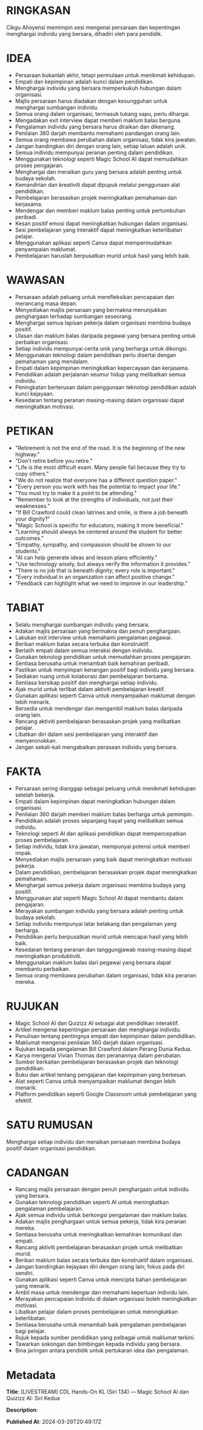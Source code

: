 # RINGKASAN
Cikgu Ahoyensi memimpin sesi mengenai persaraan dan kepentingan menghargai individu yang bersara, dihadiri oleh para pendidik.

# IDEA
- Persaraan bukanlah akhir, tetapi permulaan untuk menikmati kehidupan.
- Empati dan kepimpinan adalah kunci dalam pendidikan.
- Menghargai individu yang bersara memperkukuh hubungan dalam organisasi.
- Majlis persaraan harus diadakan dengan kesungguhan untuk menghargai sumbangan individu.
- Semua orang dalam organisasi, termasuk tukang sapu, perlu dihargai.
- Mengadakan exit interview dapat memberi maklum balas berguna.
- Pengalaman individu yang bersara harus diraikan dan dikenang.
- Penilaian 360 darjah membantu memahami pandangan orang lain.
- Semua orang membawa perubahan dalam organisasi, tidak kira jawatan.
- Jangan bandingkan diri dengan orang lain, setiap laluan adalah unik.
- Semua individu mempunyai peranan penting dalam pendidikan.
- Menggunakan teknologi seperti Magic School AI dapat memudahkan proses pengajaran.
- Menghargai dan meraikan guru yang bersara adalah penting untuk budaya sekolah.
- Kemandirian dan kreativiti dapat dipupuk melalui penggunaan alat pendidikan.
- Pembelajaran berasaskan projek meningkatkan pemahaman dan kerjasama.
- Mendengar dan memberi maklum balas penting untuk pertumbuhan peribadi.
- Kesan positif emosi dapat meningkatkan hubungan dalam organisasi.
- Sesi pembelajaran yang interaktif dapat meningkatkan keterlibatan pelajar.
- Menggunakan aplikasi seperti Canva dapat mempermudahkan penyampaian maklumat.
- Pembelajaran haruslah berpusatkan murid untuk hasil yang lebih baik.

# WAWASAN
- Persaraan adalah peluang untuk merefleksikan pencapaian dan merancang masa depan.
- Menyediakan majlis persaraan yang bermakna menunjukkan penghargaan terhadap sumbangan seseorang.
- Menghargai semua lapisan pekerja dalam organisasi membina budaya positif.
- Ulasan dan maklum balas daripada pegawai yang bersara penting untuk perbaikan organisasi.
- Setiap individu mempunyai cerita unik yang berharga untuk dikongsi.
- Menggunakan teknologi dalam pendidikan perlu disertai dengan pemahaman yang mendalam.
- Empati dalam kepimpinan meningkatkan kepercayaan dan kerjasama.
- Pendidikan adalah perjalanan seumur hidup yang melibatkan semua individu.
- Peningkatan berterusan dalam penggunaan teknologi pendidikan adalah kunci kejayaan.
- Kesedaran tentang peranan masing-masing dalam organisasi dapat meningkatkan motivasi.

# PETIKAN
- "Retirement is not the end of the road. It is the beginning of the new highway."
- "Don't retire before you retire."
- "Life is the most difficult exam. Many people fail because they try to copy others."
- "We do not realize that everyone has a different question paper."
- "Every person you work with has the potential to impact your life."
- "You must try to make it a point to be attending."
- "Remember to look at the strengths of individuals, not just their weaknesses."
- "If Bill Crawford could clean latrines and smile, is there a job beneath your dignity?"
- "Magic School is specific for educators, making it more beneficial."
- "Learning should always be centered around the student for better outcomes."
- "Empathy, sympathy, and compassion should be shown to our students."
- "AI can help generate ideas and lesson plans efficiently."
- "Use technology wisely, but always verify the information it provides."
- "There is no job that is beneath dignity; every role is important."
- "Every individual in an organization can affect positive change."
- "Feedback can highlight what we need to improve in our leadership."

# TABIAT
- Selalu menghargai sumbangan individu yang bersara.
- Adakan majlis persaraan yang bermakna dan penuh penghargaan.
- Lakukan exit interview untuk memahami pengalaman pegawai.
- Berikan maklum balas secara terbuka dan konstruktif.
- Berlatih empati dalam semua interaksi dengan individu.
- Gunakan teknologi pendidikan untuk memudahkan proses pengajaran.
- Sentiasa berusaha untuk menambah baik kemahiran peribadi.
- Pastikan untuk menyimpan kenangan positif bagi individu yang bersara.
- Sediakan ruang untuk kolaborasi dan pembelajaran bersama.
- Sentiasa bersikap positif dan menghargai setiap individu.
- Ajak murid untuk terlibat dalam aktiviti pembelajaran kreatif.
- Gunakan aplikasi seperti Canva untuk menyampaikan maklumat dengan lebih menarik.
- Bersedia untuk mendengar dan mengambil maklum balas daripada orang lain.
- Rancang aktiviti pembelajaran berasaskan projek yang melibatkan pelajar.
- Libatkan diri dalam sesi pembelajaran yang interaktif dan menyeronokkan.
- Jangan sekali-kali mengabaikan perasaan individu yang bersara.

# FAKTA
- Persaraan sering dianggap sebagai peluang untuk menikmati kehidupan setelah bekerja.
- Empati dalam kepimpinan dapat meningkatkan hubungan dalam organisasi.
- Penilaian 360 darjah memberi maklum balas berharga untuk pemimpin.
- Pendidikan adalah proses sepanjang hayat yang melibatkan semua individu.
- Teknologi seperti AI dan aplikasi pendidikan dapat mempercepatkan proses pembelajaran.
- Setiap individu, tidak kira jawatan, mempunyai potensi untuk memberi impak.
- Menyediakan majlis persaraan yang baik dapat meningkatkan motivasi pekerja.
- Dalam pendidikan, pembelajaran berasaskan projek dapat meningkatkan pemahaman.
- Menghargai semua pekerja dalam organisasi membina budaya yang positif.
- Menggunakan alat seperti Magic School AI dapat membantu dalam pengajaran.
- Merayakan sumbangan individu yang bersara adalah penting untuk budaya sekolah.
- Setiap individu mempunyai latar belakang dan pengalaman yang berharga.
- Pendidikan perlu berpusatkan murid untuk mencapai hasil yang lebih baik.
- Kesedaran tentang peranan dan tanggungjawab masing-masing dapat meningkatkan produktiviti.
- Menggunakan maklum balas dari pegawai yang bersara dapat membantu perbaikan.
- Semua orang membawa perubahan dalam organisasi, tidak kira peranan mereka.

# RUJUKAN
- Magic School AI dan Quizizz AI sebagai alat pendidikan interaktif.
- Artikel mengenai kepentingan persaraan dan menghargai individu.
- Penulisan tentang pentingnya empati dan kepimpinan dalam pendidikan.
- Maklumat mengenai penilaian 360 darjah dalam organisasi.
- Rujukan kepada pengalaman Bill Crawford dalam Perang Dunia Kedua.
- Karya mengenai Vivian Thomas dan peranannya dalam perubatan.
- Sumber berkaitan pembelajaran berasaskan projek dan teknologi pendidikan.
- Buku dan artikel tentang pengajaran dan kepimpinan yang berkesan.
- Alat seperti Canva untuk menyampaikan maklumat dengan lebih menarik.
- Platform pendidikan seperti Google Classroom untuk pembelajaran yang efektif.

# SATU RUMUSAN
Menghargai setiap individu dan meraikan persaraan membina budaya positif dalam organisasi pendidikan.

# CADANGAN
- Rancang majlis persaraan dengan penuh penghargaan untuk individu yang bersara.
- Gunakan teknologi pendidikan seperti AI untuk meningkatkan pengalaman pembelajaran.
- Ajak semua individu untuk berkongsi pengalaman dan maklum balas.
- Adakan majlis penghargaan untuk semua pekerja, tidak kira peranan mereka.
- Sentiasa berusaha untuk meningkatkan kemahiran komunikasi dan empati.
- Rancang aktiviti pembelajaran berasaskan projek untuk melibatkan murid.
- Berikan maklum balas secara terbuka dan konstruktif dalam organisasi.
- Jangan bandingkan kejayaan diri dengan orang lain; fokus pada diri sendiri.
- Gunakan aplikasi seperti Canva untuk mencipta bahan pembelajaran yang menarik.
- Ambil masa untuk mendengar dan memahami keperluan individu lain.
- Merayakan pencapaian individu di dalam organisasi boleh meningkatkan motivasi.
- Libatkan pelajar dalam proses pembelajaran untuk meningkatkan keterlibatan.
- Sentiasa berusaha untuk menambah baik pengalaman pembelajaran bagi pelajar.
- Rujuk kepada sumber pendidikan yang pelbagai untuk maklumat terkini.
- Tawarkan sokongan dan bimbingan kepada individu yang bersara.
- Bina jaringan antara pendidik untuk pertukaran idea dan pengalaman.

# Metadata
**Title**: [LIVESTREAM] CDL Hands-On KL  (Siri 134) — Magic School AI dan Quizizz AI: Siri Kedua

**Description**: 

**Published At**: 2024-03-29T20:49:17Z